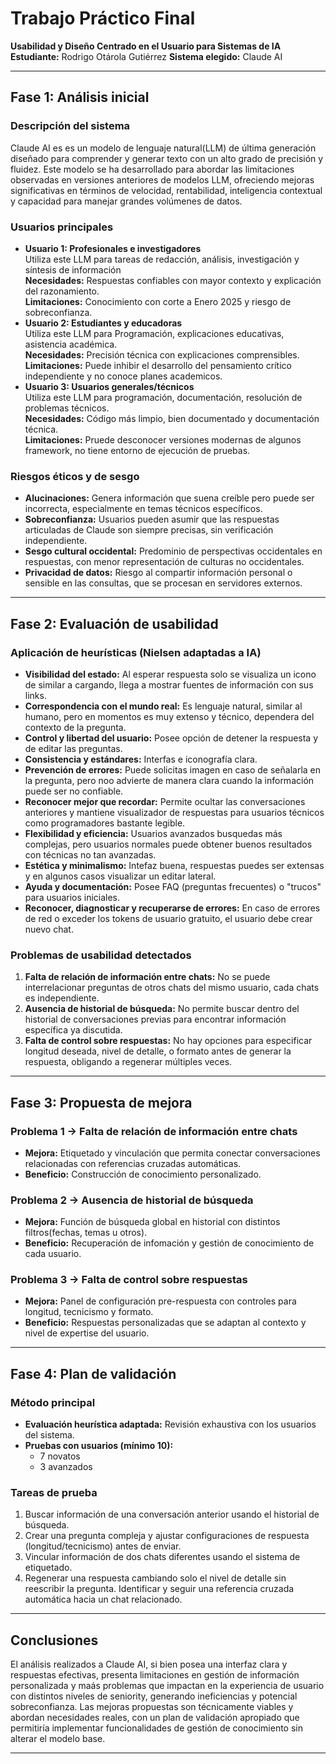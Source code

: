 # Trabajo Práctico Final  
**Usabilidad y Diseño Centrado en el Usuario para Sistemas de IA**
**Estudiante:** Rodrigo Otárola Gutiérrez 
**Sistema elegido:** Claude AI

---

## Fase 1: Análisis inicial

### Descripción del sistema
Claude AI es es un modelo de lenguaje natural(LLM) de última generación diseñado para comprender y generar texto con un alto grado de precisión y fluidez. Este modelo se ha desarrollado para abordar las limitaciones observadas en versiones anteriores de modelos LLM, ofreciendo mejoras significativas en términos de velocidad, rentabilidad, inteligencia contextual y capacidad para manejar grandes volúmenes de datos.

### Usuarios principales
- **Usuario 1: Profesionales e investigadores**  
  Utiliza este LLM para tareas de redacción, análisis, investigación y síntesis de información  
  **Necesidades:** Respuestas confiables con mayor contexto y explicación del razonamiento.  
  **Limitaciones:** Conocimiento con corte a Enero 2025 y riesgo de sobreconfianza.
- **Usuario 2: Estudiantes y educadoras**  
  Utiliza este LLM para Programación, explicaciones educativas, asistencia académica.  
  **Necesidades:** Precisión técnica con explicaciones comprensibles.  
  **Limitaciones:** Puede inhibir el desarrollo del pensamiento crítico independiente y no conoce planes academicos.
- **Usuario 3: Usuarios generales/técnicos**  
  Utiliza este LLM para programación, documentación, resolución de problemas técnicos.  
  **Necesidades:** Código más limpio, bien documentado y documentación técnica.  
  **Limitaciones:** Pruede desconocer versiones modernas de algunos framework, no tiene entorno de ejecución de pruebas.

### Riesgos éticos y de sesgo
- **Alucinaciones:** Genera información que suena creíble pero puede ser incorrecta, especialmente en temas técnicos específicos.  
- **Sobreconfianza:** Usuarios pueden asumir que las respuestas articuladas de Claude son siempre precisas, sin verificación independiente.  
- **Sesgo cultural occidental:** Predominio de perspectivas occidentales en respuestas, con menor representación de culturas no occidentales.  
- **Privacidad de datos:** Riesgo al compartir información personal o sensible en las consultas, que se procesan en servidores externos.

---

## Fase 2: Evaluación de usabilidad

### Aplicación de heurísticas (Nielsen adaptadas a IA)
- **Visibilidad del estado:** Al esperar respuesta solo se visualiza un icono de similar a cargando, llega a mostrar fuentes de información con sus links.  
- **Correspondencia con el mundo real:** Es lenguaje natural, similar al humano, pero en momentos es muy extenso y técnico, dependera del contexto de la pregunta.  
- **Control y libertad del usuario:** Posee opción de detener la respuesta y de editar las preguntas.  
- **Consistencia y estándares:** Interfas e iconografía clara.  
- **Prevención de errores:** Puede solicitas imagen en caso de señalarla en la pregunta, pero noo advierte de manera clara cuando la información puede ser no confiable.  
- **Reconocer mejor que recordar:** Permite ocultar las conversaciones anteriores y mantiene visualizador de respuestas para usuarios técnicos como programadores bastante legible.  
- **Flexibilidad y eficiencia:** Usuarios avanzados busquedas más complejas, pero usuarios normales puede obtener buenos resultados con técnicas no tan avanzadas.  
- **Estética y minimalismo:** Intefaz buena, respuestas puedes ser extensas y en algunos casos visualizar un editar lateral.  
- **Ayuda y documentación:** Posee FAQ (preguntas frecuentes) o "trucos" para usuarios iniciales.  
- **Reconocer, diagnosticar y recuperarse de errores:** En caso de errores de red o exceder los tokens de usuario gratuito, el usuario debe crear nuevo chat.

### Problemas de usabilidad detectados
1. **Falta de relación de información entre chats:** No se puede interrelacionar preguntas de otros chats del mismo usuario, cada chats es independiente.  
2. **Ausencia de historial de búsqueda:** No permite buscar dentro del historial de conversaciones previas para encontrar información específica ya discutida. 
3. **Falta de control sobre respuestas:**  No hay opciones para especificar longitud deseada, nivel de detalle, o formato antes de generar la respuesta, obligando a regenerar múltiples veces.

---

## Fase 3: Propuesta de mejora

### Problema 1 → Falta de relación de información entre chats
- **Mejora:** Etiquetado y vinculación que permita conectar conversaciones relacionadas con referencias cruzadas automáticas.  
- **Beneficio:** Construcción de conocimiento personalizado.

### Problema 2 → Ausencia de historial de búsqueda
- **Mejora:** Función de búsqueda global en historial con distintos filtros(fechas, temas u otros).  
- **Beneficio:** Recuperación de infomación y gestión de conocimiento de cada usuario.

### Problema 3 → Falta de control sobre respuestas
- **Mejora:** Panel de configuración pre-respuesta con controles para longitud, tecnicismo y formato.  
- **Beneficio:** Respuestas personalizadas que se adaptan al contexto y nivel de expertise del usuario.

---

## Fase 4: Plan de validación

### Método principal 
- **Evaluación heurística adaptada:** Revisión exhaustiva con los usuarios del sistema.  
- **Pruebas con usuarios (mínimo 10):**  
  - 7 novatos
  - 3 avanzados

### Tareas de prueba
1. Buscar información de una conversación anterior usando el historial de búsqueda.  
2. Crear una pregunta compleja y ajustar configuraciones de respuesta (longitud/tecnicismo) antes de enviar.
3. Vincular información de dos chats diferentes usando el sistema de etiquetado.
4. Regenerar una respuesta cambiando solo el nivel de detalle sin reescribir la pregunta.
Identificar y seguir una referencia cruzada automática hacia un chat relacionado.

---

## Conclusiones

El análisis realizados a Claude AI, si bien posea una interfaz clara y respuestas efectivas, presenta limitaciones en gestión de información personalizada y maás problemas que impactan en la experiencia de usuario con distintos niveles de seniority, generando ineficiencias y potencial sobreconfianza. Las mejoras propuestas son técnicamente viables y abordan necesidades reales, con un plan de validación apropiado que permitiría implementar funcionalidades de gestión de conocimiento sin alterar el modelo base.

---
